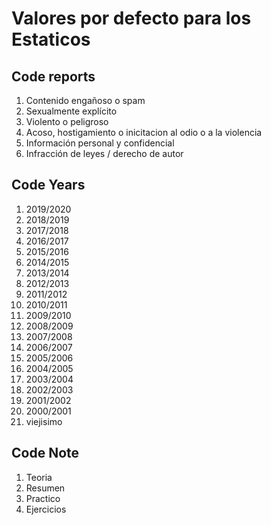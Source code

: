 # Valores por defecto para los Estaticos

## Code reports

1. Contenido engañoso o spam
2. Sexualmente explícito
3. Violento o peligroso
4. Acoso, hostigamiento o inicitacion al odio o a la violencia
5. Información personal y confidencial
6. Infracción de leyes / derecho de autor

## Code Years

1.  2019/2020
2.  2018/2019
3.  2017/2018
4.  2016/2017
5.  2015/2016
6.  2014/2015
7.  2013/2014
8.  2012/2013
9.  2011/2012
10. 2010/2011
11. 2009/2010
12. 2008/2009
13. 2007/2008
14. 2006/2007
15. 2005/2006
16. 2004/2005
17. 2003/2004
18. 2002/2003
19. 2001/2002
20. 2000/2001
21. viejisimo

## Code Note

1. Teoria
2. Resumen
3. Practico
4. Ejercicios
